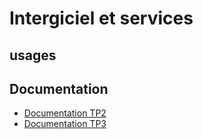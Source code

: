 # Intergiciel et services

## usages

## Documentation 

- [Documentation TP2](./docs/TP2.md)
- [Documentation TP3](./docs/TP3.md)
